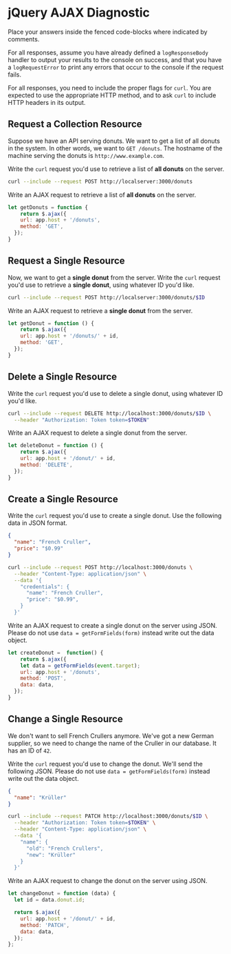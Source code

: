 # jQuery AJAX Diagnostic

Place your answers inside the fenced code-blocks where indicated by comments.

For all responses,  assume you have already defined a `logResponseBody` handler
to output your results to the console on success, and that you have a
`logRequestError` to print any errors that occur to the console if the request
fails.

For all responses, you need to include the proper flags for `curl`. You are
expected to use the appropriate HTTP method, and to ask `curl` to include HTTP
headers in its output.

## Request a Collection Resource

Suppose we have an API serving donuts. We want to get a list of all donuts in
the system. In other words, we want to `GET /donuts`. The hostname of the
machine serving the donuts is `http://www.example.com`.

Write the `curl` request you'd use to retrieve a list of **all donuts** on the
server.

```sh
curl --include --request POST http://localserver:3000/donuts
```

Write an AJAX request to retrieve a list of **all donuts** on the server.

```js
let getDonuts = function {
    return $.ajax({
    url: app.host + '/donuts',
    method: 'GET',
  });
}
```

## Request a Single Resource

Now, we want to get a **single donut** from the server. Write the `curl` request
you'd use to retrieve a **single donut**, using whatever ID you'd like.

```sh
curl --include --request POST http://localserver:3000/donuts/$ID
```

Write an AJAX request to retrieve a **single donut** from the server.

```js
let getDonut = function () {
    return $.ajax({
    url: app.host + '/donuts/' + id,
    method: 'GET',
  });
}
```

## Delete a Single Resource

Write the `curl` request you'd use to delete a single donut, using whatever
ID you'd like.

```sh
curl --include --request DELETE http://localhost:3000/donuts/$ID \
  --header "Authorization: Token token=$TOKEN"
```

Write an AJAX request to delete a single donut from the server.

```js
let deleteDonut = function () {
    return $.ajax({
    url: app.host + '/donut/' + id,
    method: 'DELETE',
  });
}
```

## Create a Single Resource

Write the `curl` request you'd use to create a single donut. Use the following
data in JSON format.

```json
{
  "name": "French Cruller",
  "price": "$0.99"
}
```

```sh
curl --include --request POST http://localhost:3000/donuts \
  --header "Content-Type: application/json" \
  --data '{
    "credentials": {
      "name": "French Cruller",
      "price": "$0.99",
    }
  }'
```

Write an AJAX request to create a single donut on the server using JSON. Please
do not use `data = getFormFields(form)` instead write out the data object.

```js
let createDonut =  function() {
    return $.ajax({
    let data = getFormFields(event.target);
    url: app.host + '/donuts',
    method: 'POST',
    data: data,
  });
}
```

## Change a Single Resource

We don't want to sell French Crullers anymore. We've got a new German supplier,
so we need to change the name of the Cruller in our database. It has an ID of
`42`.

Write the `curl` request you'd use to change the donut. We'll send the following
JSON. Please do not use `data = getFormFields(form)` instead write out the data
object.

```json
{
  "name": "Krüller"
}
```

```sh
curl --include --request PATCH http://localhost:3000/donuts/$ID \
  --header "Authorization: Token token=$TOKEN" \
  --header "Content-Type: application/json" \
  --data '{
    "name": {
      "old": "French Crullers",
      "new": "Krüller"
    }
  }'
```

Write an AJAX request to change the donut on the server using JSON.

```js
let changeDonut = function (data) {
  let id = data.donut.id;

  return $.ajax({
    url: app.host + '/donut/' + id,
    method: 'PATCH',
    data: data,
  });
};
```
